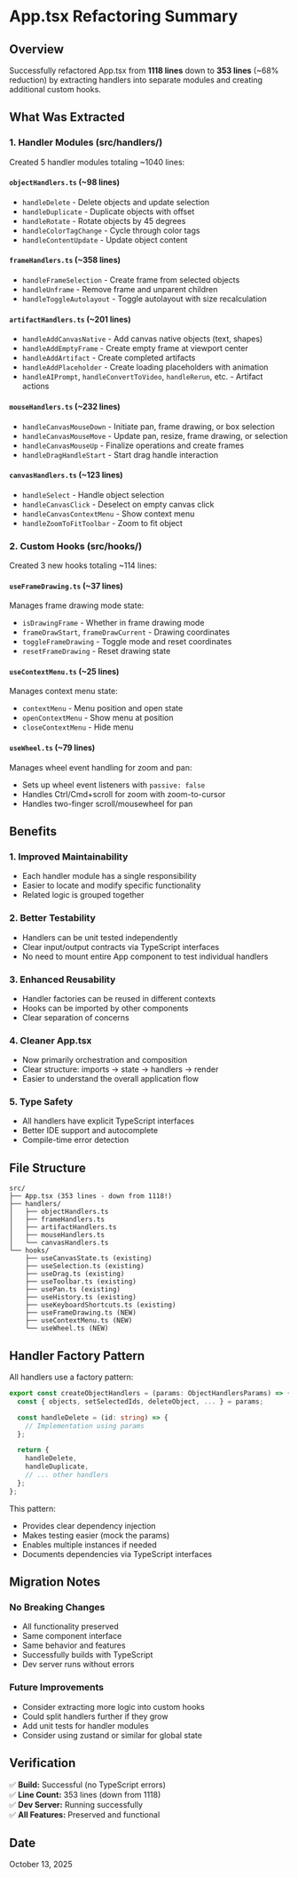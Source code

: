 # App.tsx Refactoring Summary

## Overview

Successfully refactored App.tsx from **1118 lines** down to **353 lines** (~68% reduction) by extracting handlers into separate modules and creating additional custom hooks.

## What Was Extracted

### 1. Handler Modules (src/handlers/)

Created 5 handler modules totaling ~1040 lines:

#### `objectHandlers.ts` (~98 lines)

- `handleDelete` - Delete objects and update selection
- `handleDuplicate` - Duplicate objects with offset
- `handleRotate` - Rotate objects by 45 degrees
- `handleColorTagChange` - Cycle through color tags
- `handleContentUpdate` - Update object content

#### `frameHandlers.ts` (~358 lines)

- `handleFrameSelection` - Create frame from selected objects
- `handleUnframe` - Remove frame and unparent children
- `handleToggleAutolayout` - Toggle autolayout with size recalculation

#### `artifactHandlers.ts` (~201 lines)

- `handleAddCanvasNative` - Add canvas native objects (text, shapes)
- `handleAddEmptyFrame` - Create empty frame at viewport center
- `handleAddArtifact` - Create completed artifacts
- `handleAddPlaceholder` - Create loading placeholders with animation
- `handleAIPrompt`, `handleConvertToVideo`, `handleRerun`, etc. - Artifact actions

#### `mouseHandlers.ts` (~232 lines)

- `handleCanvasMouseDown` - Initiate pan, frame drawing, or box selection
- `handleCanvasMouseMove` - Update pan, resize, frame drawing, or selection
- `handleCanvasMouseUp` - Finalize operations and create frames
- `handleDragHandleStart` - Start drag handle interaction

#### `canvasHandlers.ts` (~123 lines)

- `handleSelect` - Handle object selection
- `handleCanvasClick` - Deselect on empty canvas click
- `handleCanvasContextMenu` - Show context menu
- `handleZoomToFitToolbar` - Zoom to fit object

### 2. Custom Hooks (src/hooks/)

Created 3 new hooks totaling ~114 lines:

#### `useFrameDrawing.ts` (~37 lines)

Manages frame drawing mode state:

- `isDrawingFrame` - Whether in frame drawing mode
- `frameDrawStart`, `frameDrawCurrent` - Drawing coordinates
- `toggleFrameDrawing` - Toggle mode and reset coordinates
- `resetFrameDrawing` - Reset drawing state

#### `useContextMenu.ts` (~25 lines)

Manages context menu state:

- `contextMenu` - Menu position and open state
- `openContextMenu` - Show menu at position
- `closeContextMenu` - Hide menu

#### `useWheel.ts` (~79 lines)

Manages wheel event handling for zoom and pan:

- Sets up wheel event listeners with `passive: false`
- Handles Ctrl/Cmd+scroll for zoom with zoom-to-cursor
- Handles two-finger scroll/mousewheel for pan

## Benefits

### 1. **Improved Maintainability**

- Each handler module has a single responsibility
- Easier to locate and modify specific functionality
- Related logic is grouped together

### 2. **Better Testability**

- Handlers can be unit tested independently
- Clear input/output contracts via TypeScript interfaces
- No need to mount entire App component to test individual handlers

### 3. **Enhanced Reusability**

- Handler factories can be reused in different contexts
- Hooks can be imported by other components
- Clear separation of concerns

### 4. **Cleaner App.tsx**

- Now primarily orchestration and composition
- Clear structure: imports → state → handlers → render
- Easier to understand the overall application flow

### 5. **Type Safety**

- All handlers have explicit TypeScript interfaces
- Better IDE support and autocomplete
- Compile-time error detection

## File Structure

```
src/
├── App.tsx (353 lines - down from 1118!)
├── handlers/
│   ├── objectHandlers.ts
│   ├── frameHandlers.ts
│   ├── artifactHandlers.ts
│   ├── mouseHandlers.ts
│   └── canvasHandlers.ts
└── hooks/
    ├── useCanvasState.ts (existing)
    ├── useSelection.ts (existing)
    ├── useDrag.ts (existing)
    ├── useToolbar.ts (existing)
    ├── usePan.ts (existing)
    ├── useHistory.ts (existing)
    ├── useKeyboardShortcuts.ts (existing)
    ├── useFrameDrawing.ts (NEW)
    ├── useContextMenu.ts (NEW)
    └── useWheel.ts (NEW)
```

## Handler Factory Pattern

All handlers use a factory pattern:

```typescript
export const createObjectHandlers = (params: ObjectHandlersParams) => {
  const { objects, setSelectedIds, deleteObject, ... } = params;

  const handleDelete = (id: string) => {
    // Implementation using params
  };

  return {
    handleDelete,
    handleDuplicate,
    // ... other handlers
  };
};
```

This pattern:

- Provides clear dependency injection
- Makes testing easier (mock the params)
- Enables multiple instances if needed
- Documents dependencies via TypeScript interfaces

## Migration Notes

### No Breaking Changes

- All functionality preserved
- Same component interface
- Same behavior and features
- Successfully builds with TypeScript
- Dev server runs without errors

### Future Improvements

- Consider extracting more logic into custom hooks
- Could split handlers further if they grow
- Add unit tests for handler modules
- Consider using zustand or similar for global state

## Verification

✅ **Build:** Successful (no TypeScript errors)  
✅ **Line Count:** 353 lines (down from 1118)  
✅ **Dev Server:** Running successfully  
✅ **All Features:** Preserved and functional

## Date

October 13, 2025

